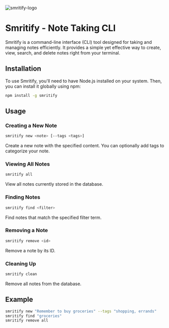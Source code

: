 ![smritify-logo](./sm.png)
# Smritify - Note Taking CLI

Smritify is a command-line interface (CLI) tool designed for taking and managing notes efficiently. It provides a simple yet effective way to create, view, search, and delete notes right from your terminal.

## Installation

To use Smritify, you'll need to have Node.js installed on your system. Then, you can install it globally using npm:

```bash
npm install -g smritify
```

## Usage

### Creating a New Note

```bash
smritify new <note> [--tags <tags>]
```

Create a new note with the specified content. You can optionally add tags to categorize your note.

### Viewing All Notes

```bash
smritify all
```

View all notes currently stored in the database.

### Finding Notes

```bash
smritify find <filter>
```

Find notes that match the specified filter term.

### Removing a Note

```bash
smritify remove <id>
```

Remove a note by its ID.

### Cleaning Up

```bash
smritify clean
```

Remove all notes from the database.

## Example

```bash
smritify new "Remember to buy groceries" --tags "shopping, errands"
smritify find "groceries"
smritify remove all
```

